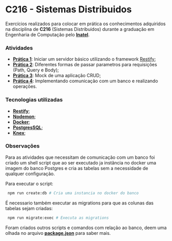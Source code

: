 # C216 - Sistemas Distribuidos

Exercícios realizados para colocar em prática os conhecimentos adquiridos na disciplina de **C216** (Sistemas Distribuidos) durante a graduação em Engenharia de Computação pelo **[Inatel](https://inatel.br/home/)**.

### Atividades
 - **[Prática 1](https://github.com/Brendhon/C216-Sistemas_Distribuidos/tree/main/Pratica1)**: Iniciar um servidor básico utilizando o framework [Restify](http://restify.com/);
 - **[Prática 2](https://github.com/Brendhon/C216-Sistemas_Distribuidos/tree/main/Pratica2)**: Diferentes formas de passar parametros para requisições (Path, Query e Body);
 - **[Prática 3](https://github.com/Brendhon/C216-Sistemas_Distribuidos/tree/main/Pratica3)**: Mock de uma aplicação CRUD;
 - **[Prática 4](https://github.com/Brendhon/C216-Sistemas_Distribuidos/tree/main/Pratica4)**: Implementando comunicação com um banco e realizando operações.

### Tecnologias utilizadas
- **[Restify](http://restify.com/)**;
- **[Nodemon](https://www.npmjs.com/package/nodemon)**;
- **[Docker](https://www.docker.com/)**;
- **[PostgresSQL](https://www.postgresql.org/)**;
- **[Knex](https://knexjs.org/)**;

### Observações
Para as atividades que necessitam de comunicação com um banco foi criado um shell script que ao ser executado ja instância no docker uma imagem do banco Postgres e cria as tabelas sem a necessidade de qualquer configuração.

Para executar o script:
 ```bash
  npm run create:db # Cria uma instancia no docker do banco
 ```

É necessario também executar as migrations para que as colunas das tabelas sejam criadas:
 ```bash
  npm run migrate:exec # Executa as migrations
 ```
 
Foram criados outros scripts e comandos com relação ao banco, deem uma olhada no arquivo **[package.json](https://github.com/Brendhon/C216-Sistemas_Distribuidos/blob/main/package.json)** para saber mais.
